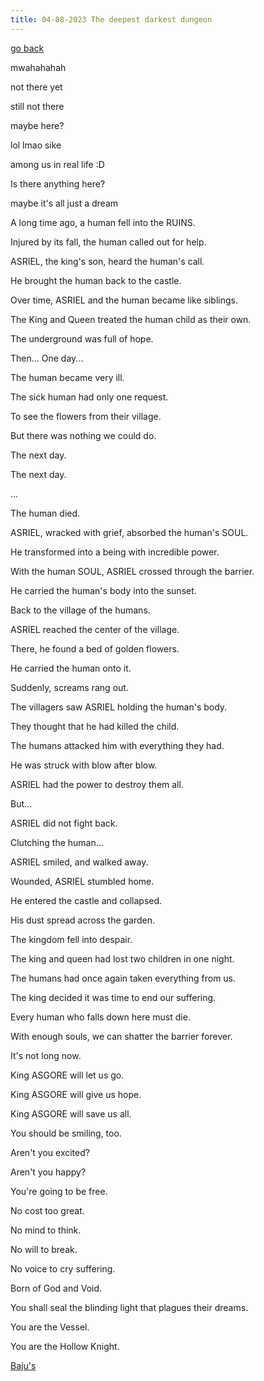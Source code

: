 ```yaml
---
title: 04-08-2023 The deepest darkest dungeon
---
```


[go back](Articles.md)

mwahahahah








































not there yet


























































still not there



































































maybe here?























lol lmao sike












































among us in real life :D


























Is there anything here?


























































maybe it's all just a dream






































































A long time ago, a human fell into the RUINS.






























































Injured by its fall, the human called out for help.




























































ASRIEL, the king's son, heard the human's call.






















































































He brought the human back to the castle.





















































































Over time, ASRIEL and the human became like siblings.





















































































The King and Queen treated the human child as their own.





















































































The underground was full of hope.





















































































Then... One day...





















































































The human became very ill.





















































































The sick human had only one request.





















































































To see the flowers from their village.





















































































But there was nothing we could do.





















































































The next day.





















































































The next day.





















































































...





















































































The human died.





















































































ASRIEL, wracked with grief, absorbed the human's SOUL.





















































































He transformed into a being with incredible power.





















































































With the human SOUL, ASRIEL crossed through the barrier.





















































































He carried the human's body into the sunset.





















































































Back to the village of the humans.





















































































ASRIEL reached the center of the village.





















































































There, he found a bed of golden flowers.





















































































He carried the human onto it.





















































































Suddenly, screams rang out.





















































































The villagers saw ASRIEL holding the human's body.





















































































They thought that he had killed the child.





















































































The humans attacked him with everything they had.





















































































He was struck with blow after blow.





















































































ASRIEL had the power to destroy them all.





















































































But...





















































































ASRIEL did not fight back.





















































































Clutching the human...





















































































ASRIEL smiled, and walked away.





















































































Wounded, ASRIEL stumbled home.





















































































He entered the castle and collapsed.





















































































His dust spread across the garden.





















































































The kingdom fell into despair.





















































































The king and queen had lost two children in one night.





















































































The humans had once again taken everything from us.





















































































The king decided it was time to end our suffering.





















































































Every human who falls down here must die.





















































































With enough souls, we can shatter the barrier forever.





















































































It's not long now.





















































































King ASGORE will let us go.





















































































King ASGORE will give us hope.





















































































King ASGORE will save us all.





















































































You should be smiling, too.





















































































Aren't you excited?






















































































Aren't you happy?





















































































You're going to be free.




















































































No cost too great.  





















































































No mind to think.  




















































































No will to break.  




















































































No voice to cry suffering.  




















































































Born of God and Void.  




















































































You shall seal the blinding light that plagues their dreams.  




















































































You are the Vessel.  




















































































You are the Hollow Knight.




















































































[Baju's](https://baju-s.toomwn.xyz)

